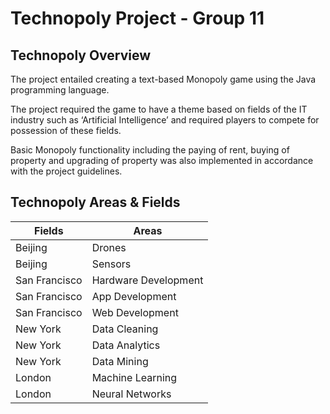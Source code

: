 # Technopoly Project - Group 11

## Technopoly Overview
The project entailed creating a text-based Monopoly game using the Java programming language.

The project required the game to have a theme based on fields of the IT industry such as ‘Artificial Intelligence’ and required players to compete for possession of these fields.

Basic Monopoly functionality including the paying of rent, buying of property and upgrading of property was also implemented in accordance with the project guidelines.

## Technopoly Areas & Fields

|       Fields      |           Areas         |   
| ----------------- | ----------------------- |
|       Beijing     |         Drones          |
|       Beijing     |         Sensors         |
|    San Francisco  |   Hardware Development  |
|    San Francisco  |      App Development    | 
|    San Francisco  |      Web Development    | 
|       New York    |       Data Cleaning     | 
|       New York    |       Data Analytics    | 
|       New York    |       Data Mining       | 
|        London     |     Machine Learning    | 
|        London     |     Neural Networks     |